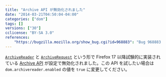 ```yaml
---
title: "Archive API が無効化されました"
date: "2014-03-21T04:50:04-04:00"
categories: ["dom"]
tags: []
versions: ["30"]
cclicense: "BY-SA 3.0"
references:
    "https://bugzilla.mozilla.org/show_bug.cgi?id=968883": "Bug 968883 – ArchiveReader and ArchiveRequest should not be exposed interfaces"
---
```

[`ArchiveReader`](https://developer.mozilla.org/ja/docs/Web/API/ArchiveReader) と [`ArchiveRequest`](https://developer.mozilla.org/ja/docs/Web/API/ArchiveRequest) という形で Firefox 17 以降試験的に実装されている [Archive API](https://hacks.mozilla.org/2012/10/archiveapi-read-out-archive-file-contents-introducing-bleeding-edge/) が設定で無効化されました。この API を試したい場合は `dom.archivereader.enabled` の値を `true` に変更してください。
